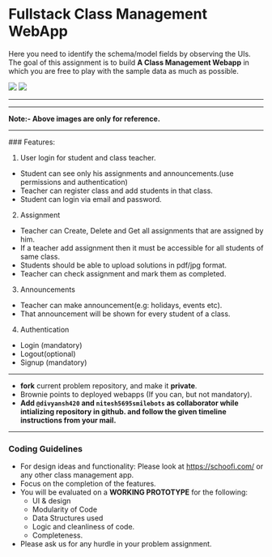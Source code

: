 # Fullstack Class Management WebApp

Here you need to identify the schema/model fields by observing the UIs. The goal of this assignment is to build **A Class Management Webapp** in which you are free to play with the sample data as much as possible.

<img src="class_mng1.png" />
<img src="classmng2.png" />

---

<hr>
<b>Note:- Above images are only for reference.</b><hr>
### Features:

1. User login for student and class teacher.

- Student can see only his assignments and announcements.(use permissions and authentication)
- Teacher can register class and add students in that class.
- Student can login via email and password.

2. Assignment

- Teacher can Create, Delete and Get all assignments that are assigned by him.
- If a teacher add assignment then it must be accessible for all students of same class.
- Students should be able to upload solutions in pdf/jpg format.
- Teacher can check assignment and mark them as completed.

3. Announcements <br>

- Teacher can make announcement(e.g: holidays, events etc).
- That announcement will be shown for every student of a class.

4. Authentication

- Login (mandatory)
- Logout(optional)
- Signup (mandatory)

<hr>

- **fork** current problem repository, and make it **private**.
- Brownie points to deployed webapps (If you can, but not mandatory).
- **Add `@divyansh420` and `nitesh5695smilebots` as collaborator while intializing repository in github. and follow the given timeline instructions from your mail.**

<hr>

### Coding Guidelines

- For design ideas and functionality: Please look at https://schoofi.com/ or any other class management app.
- Focus on the completion of the features.
- You will be evaluated on a **WORKING PROTOTYPE** for the following:
  - UI & design
  - Modularity of Code
  - Data Structures used
  - Logic and cleanliness of code.
  - Completeness.
- Please ask us for any hurdle in your problem assignment.
